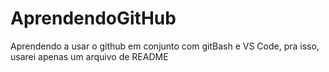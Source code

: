 # AprendendoGitHub
Aprendendo a usar o github em conjunto com gitBash e VS Code, pra isso, usarei apenas um arquivo de README
